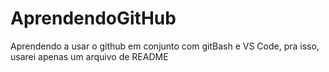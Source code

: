 # AprendendoGitHub
Aprendendo a usar o github em conjunto com gitBash e VS Code, pra isso, usarei apenas um arquivo de README
